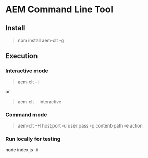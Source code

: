 # AEM Command Line Tool

## Install

> npm install aem-clt -g

## Execution

### Interactive mode
> aem-clt -i

or

> aem-clt --interactive

### Command mode

> aem-clt -H host:port -u user:pass -p content-path -e action


### Run locally for testing
node index.js -i
  
